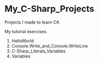 # My_C-Sharp_Projects
Projects I made to learn C#.

My tutorial exercises.
  1) HelloWorld
  2) Console.Write_and_Console.WriteLine
  3) C-Sharp_Literals_Variables
  4) Variables
